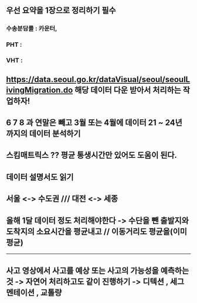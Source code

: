 
## 우선 요약을 1장으로 정리하기 필수 


### 수송분담률 : 카운터,
### PHT :
### VHT :


## https://data.seoul.go.kr/dataVisual/seoul/seoulLivingMigration.do 해당 데이터 다운 받아서 처리하는 작업하자!

## 6 7 8 과 연말은 빼고 3월 또는 4월에 데이터 21 ~ 24년 까지의 데이터 분석하기

## 스킴매트릭스 ?? 평균 통생시간만 있어도 도움이 된다. 

## 데이터 설명서도 읽기

## 서울 <-> 수도권  /// 대전 <-> 세종  

## 올해 1달  데이터 정도 처리해야한다 -> 수단을 뺀 출발지와 도착지의 소요시간을 평균내고 // 이동거리도 평균을(이미 평균) 



----------------------

## 사고 영상에서 사고를 예상 또는 사고의 가능성을 예측하는 것 -> 자연어 처리하고도 같이 진행하기 -> 디텍션 , 세그멘테이션 , 교톨량  
